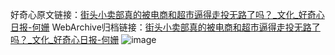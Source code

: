 好奇心原文链接：[街头小卖部真的被电商和超市逼得走投无路了吗？_文化_好奇心日报-何姗](https://www.qdaily.com/articles/8738.html)
WebArchive归档链接：[街头小卖部真的被电商和超市逼得走投无路了吗？_文化_好奇心日报-何姗](http://web.archive.org/web/20190623153410/https://www.qdaily.com/articles/8738.html)
![image](http://ww3.sinaimg.cn/large/007d5XDpgy1g3vdqecukjj30u02sk7wh)